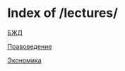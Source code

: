 # Index of /lectures/


[БЖД](7_bzd.html)

[Правоведение](7_legal.html)

[Экономика](7_economics.html)

